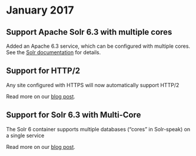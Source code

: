 # January 2017

## Support Apache Solr 6.3 with multiple cores

Added an Apache 6.3 service, which can be configured with multiple cores.  See the [Solr documentation](/configuration/services/solr.md) for details.

## Support for HTTP/2

Any site configured with HTTPS will now automatically support HTTP/2

Read more on our [blog post](https://platform.sh/2017/1/http2/).

## Support for Solr 6.3 with Multi-Core

The Solr 6 container supports multiple databases (“cores” in Solr-speak) on a single service

Read more on our [blog post](https://platform.sh/2017/01/solr-63/).
